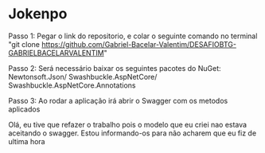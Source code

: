 # Jokenpo

Passo 1:
Pegar o link do repositorio, e colar o seguinte comando no terminal "git clone https://github.com/Gabriel-Bacelar-Valentim/DESAFIOBTG-GABRIELBACELARVALENTIM"

Passo 2:
Será necessário baixar os seguintes pacotes do NuGet: Newtonsoft.Json/ Swashbuckle.AspNetCore/ Swashbuckle.AspNetCore.Annotations

Passo 3:
Ao rodar a aplicação irá abrir o Swagger com os metodos aplicados

Olá, eu tive que refazer o trabalho pois o modelo que eu criei nao estava aceitando o swagger.
Estou informando-os para não acharem que eu fiz de ultima hora
